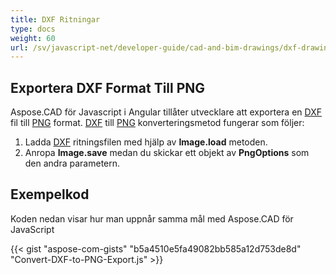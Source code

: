 ```yaml
---
title: DXF Ritningar
type: docs
weight: 60
url: /sv/javascript-net/developer-guide/cad-and-bim-drawings/dxf-drawings/
---
```


## **Exportera DXF Format Till PNG**

Aspose.CAD för Javascript i Angular tillåter utvecklare att exportera en [DXF](https://docs.fileformat.com/cad/dxf/) fil till [PNG](https://docs.fileformat.com/image/png/) format.
[DXF](https://docs.fileformat.com/cad/dxf/) till [PNG](https://docs.fileformat.com/image/png/) konverteringsmetod fungerar som följer:

1. Ladda [DXF](https://docs.fileformat.com/cad/dxf/) ritningsfilen med hjälp av **Image.load** metoden.
1. Anropa **Image.save** medan du skickar ett objekt av **PngOptions** som den andra parametern.

## Exempelkod

Koden nedan visar hur man uppnår samma mål med Aspose.CAD för JavaScript

{{< gist "aspose-com-gists" "b5a4510e5fa49082bb585a12d753de8d" "Convert-DXF-to-PNG-Export.js" >}}
